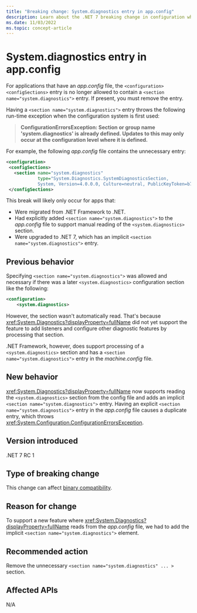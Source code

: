 ```yaml
---
title: "Breaking change: System.diagnostics entry in app.config"
description: Learn about the .NET 7 breaking change in configuration where the `<section name="system.diagnostics">` entry is no longer allowed in an app.config file.
ms.date: 11/03/2022
ms.topic: concept-article
---
```

# System.diagnostics entry in app.config

For applications that have an *app.config* file, the `<configuration><configSections>` entry is no longer allowed to contain a `<section name="system.diagnostics">` entry. If present, you must remove the entry.

Having a `<section name="system.diagnostics">` entry throws the following run-time exception when the configuration system is first used:

> **ConfigurationErrorsException: Section or group name 'system.diagnostics' is already defined. Updates to this may only occur at the configuration level where it is defined.**

For example, the following *app.config* file contains the unnecessary entry:

```xml
<configuration>
 <configSections>
   <section name="system.diagnostics"
            type="System.Diagnostics.SystemDiagnosticsSection,
            System, Version=4.0.0.0, Culture=neutral, PublicKeyToken=b77a5c561934e089"/>
 </configSections>
```

This break will likely only occur for apps that:

- Were migrated from .NET Framework to .NET.
- Had explicitly added `<section name="system.diagnostics">` to the *app.config* file to support manual reading of the `<system.diagnostics>` section.
- Were upgraded to .NET 7, which has an implicit `<section name="system.diagnostics">` entry.

## Previous behavior

Specifying `<section name="system.diagnostics">` was allowed and necessary if there was a later `<system.diagnostics>` configuration section like the following:

```xml
<configuration>
    <system.diagnostics>
```

However, the section wasn't automatically read. That's because <xref:System.Diagnostics?displayProperty=fullName> did not yet support the feature to add listeners and configure other diagnostic features by processing that section.

.NET Framework, however, does support processing of a `<system.diagnostics>` section and has a `<section name="system.diagnostics">` entry in the *machine.config* file.

## New behavior

<xref:System.Diagnostics?displayProperty=fullName> now supports reading the `<system.diagnostics>` section from the config file and adds an implicit `<section name="system.diagnostics">` entry. Having an explicit `<section name="system.diagnostics">` entry in the *app.config* file causes a duplicate entry, which throws <xref:System.Configuration.ConfigurationErrorsException>.

## Version introduced

.NET 7 RC 1

## Type of breaking change

This change can affect [binary compatibility](../../categories.md#binary-compatibility).

## Reason for change

To support a new feature where <xref:System.Diagnostics?displayProperty=fullName> reads from the *app.config* file, we had to add the implicit `<section name="system.diagnostics">` element.

## Recommended action

Remove the unnecessary `<section name="system.diagnostics" ... >` section.

## Affected APIs

N/A
